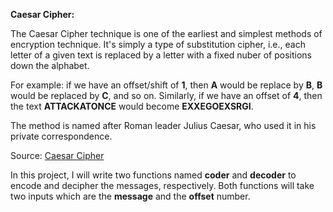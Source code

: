 **Caesar Cipher:**

The Caesar Cipher technique is one of the earliest and simplest methods of encryption technique. It's simply a type of substitution cipher, i.e., each letter of a given text is replaced by a letter with a fixed nuber of positions down the alphabet.

For example: if we have an offset/shift of **1**, then **A** would be replace by **B**, **B** would be replaced by **C**, and so on. Similarly, if we have an offset of **4**, then the text **ATTACKATONCE** would become **EXXEGOEXSRGI**.

The method is named after Roman leader Julius Caesar, who used it in his private correspondence.

Source: [Caesar Cipher](https://www.geeksforgeeks.org/caesar-cipher-in-cryptography/)

In this project, I will write two functions named **coder** and **decoder** to encode and decipher the messages, respectively. Both functions will take two inputs which are the **message** and the **offset** number.